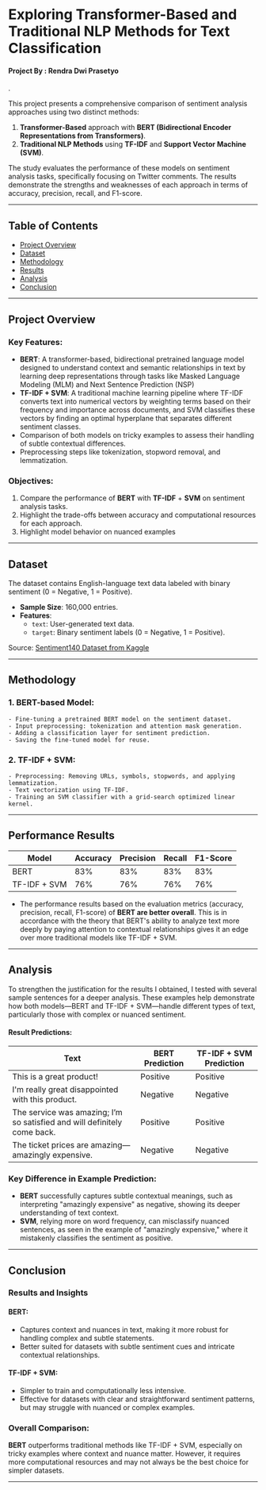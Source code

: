 
# Exploring Transformer-Based and Traditional NLP Methods for Text Classification

#### Project By : Rendra Dwi Prasetyo

.

This project presents a comprehensive comparison of sentiment analysis approaches using two distinct methods:
1. **Transformer-Based** approach with **BERT (Bidirectional Encoder Representations from Transformers)**.
2. **Traditional NLP Methods** using **TF-IDF** and **Support Vector Machine (SVM)**.

The study evaluates the performance of these models on sentiment analysis tasks, specifically focusing on Twitter comments. The results demonstrate the strengths and weaknesses of each approach in terms of accuracy, precision, recall, and F1-score.

---

## Table of Contents
- [Project Overview](#project-overview)
- [Dataset](#dataset)
- [Methodology](#methodology)
- [Results](#Performance-Results)
- [Analysis](#Analysis)
- [Conclusion](#conclusion)

---

## Project Overview
### Key Features:
- **BERT**: A transformer-based, bidirectional pretrained language model designed to understand context and semantic relationships in text by learning deep representations through tasks like Masked Language Modeling (MLM) and Next Sentence Prediction (NSP)
- **TF-IDF + SVM**: A traditional machine learning pipeline where TF-IDF converts text into numerical vectors by weighting terms based on their frequency and importance across documents, and SVM classifies these vectors by finding an optimal hyperplane that separates different sentiment classes.
- Comparison of both models on tricky examples to assess their handling of subtle contextual differences.
- Preprocessing steps like tokenization, stopword removal, and lemmatization.
  
### Objectives:
1. Compare the performance of **BERT** with **TF-IDF** + **SVM** on sentiment analysis tasks.
2. Highlight the trade-offs between accuracy and computational resources for each approach.
3. Highlight model behavior on nuanced examples

---

## Dataset
The dataset contains English-language text data labeled with binary sentiment (0 = Negative, 1 = Positive).

- **Sample Size**: 160,000 entries.
- **Features**:
  - `text`: User-generated text data.
  - `target`: Binary sentiment labels (0 = Negative, 1 = Positive).

Source: [Sentiment140 Dataset from Kaggle](https://www.kaggle.com/datasets/kazanova/sentiment140)

---

## Methodology
### 1. **BERT-based Model**:
    - Fine-tuning a pretrained BERT model on the sentiment dataset.
    - Input preprocessing: tokenization and attention mask generation.
    - Adding a classification layer for sentiment prediction.
    - Saving the fine-tuned model for reuse.

### 2. **TF-IDF + SVM**:
    - Preprocessing: Removing URLs, symbols, stopwords, and applying lemmatization.
    - Text vectorization using TF-IDF.
    - Training an SVM classifier with a grid-search optimized linear kernel.

---

## Performance Results
| Model          | Accuracy | Precision | Recall | F1-Score |
|----------------|----------|-----------|--------|----------|
| BERT           | 83%      | 83%       | 83%    | 83%      |
| TF-IDF + SVM   | 76%      | 76%       | 76%    | 76%      |

- The performance results based on the evaluation metrics (accuracy, precision, recall, F1-score) of **BERT are better overall**. This is in accordance with the theory that BERT's ability to analyze text more deeply by paying attention to contextual relationships gives it an edge over more traditional models like TF-IDF + SVM.

---
## Analysis
To strengthen the justification for the results I obtained, I tested with several sample sentences for a deeper analysis. These examples help demonstrate how both models—BERT and TF-IDF + SVM—handle different types of text, particularly those with complex or nuanced sentiment.


#### Result Predictions:
| Text | BERT Prediction | TF-IDF + SVM Prediction |
|------|----------------|---------------|
| This is a great product! | Positive | Positive |
| I'm really great disappointed with this product. | Negative | Negative |
| The service was amazing; I’m so satisfied and will definitely come back. | Positive | Positive |
| The ticket prices are amazing—amazingly expensive. | Negative | Negative |

### Key Difference in Example Prediction:
- **BERT** successfully captures subtle contextual meanings, such as interpreting "amazingly expensive" as negative, showing its deeper understanding of text context.
- **SVM**, relying more on word frequency, can misclassify nuanced sentences, as seen in the example of "amazingly expensive," where it mistakenly classifies the sentiment as positive.
---

## Conclusion 
### Results and Insights
#### BERT:
- Captures context and nuances in text, making it more robust for handling complex and subtle statements.
- Better suited for datasets with subtle sentiment cues and intricate contextual relationships.
#### TF-IDF + SVM:
- Simpler to train and computationally less intensive.
- Effective for datasets with clear and straightforward sentiment patterns, but may struggle with nuanced or complex examples.
### Overall Comparison:
**BERT** outperforms traditional methods like TF-IDF + SVM, especially on tricky examples where context and nuance matter. However, it requires more computational resources and may not always be the best choice for simpler datasets.

---




